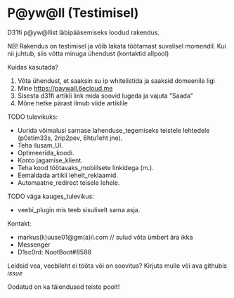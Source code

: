 # P@yw@ll (Testimisel)

D31fi p@yw@llist läbipääsemiseks loodud rakendus.

NB! Rakendus on testimisel ja võib lakata töötamast suvalisel momendil. Kui nii juhtub, siis võtta minuga ühendust (kontaktid allpool)

Kuidas kasutada?
1. Võta ühendust, et saaksin su ip whitelistida ja saaksid domeenile ligi
2. Mine https://paywall.6ecloud.me
3. Sisesta d31fi artikli link mida soovid lugeda ja vajuta "Saada"
4. Mõne hetke pärast ilmub viide artiklile



TODO tulevikuks:
* Uurida võimalusi sarnase lahenduse_tegemiseks teistele lehtedele (p0stim33s, 2rip2pev, 6htu1eht jne).
* Teha ilusam_UI.
* Optimeerida_koodi.
* Konto jagamise_klient.
* Teha kood töötavaks_mobiilsete linkidega (m.).
* Eemaldada artikli lehelt_reklaamid.
* Automaatne_redirect teisele lehele.

TODO väga kauges_tulevikus:
* veebi_plugin mis teeb sisuliselt sama asja.

Kontakt:
* markus(k)uuse01@gm(a)il.com // sulud võta ümbert ära ikka
* Messenger
* D1sc0rd: NootBoot#8588

Leidsid vea, veebileht ei tööta või on soovitus? Kirjuta mulle või ava githubis _issue_

Oodatud on ka täiendused teiste poolt!


